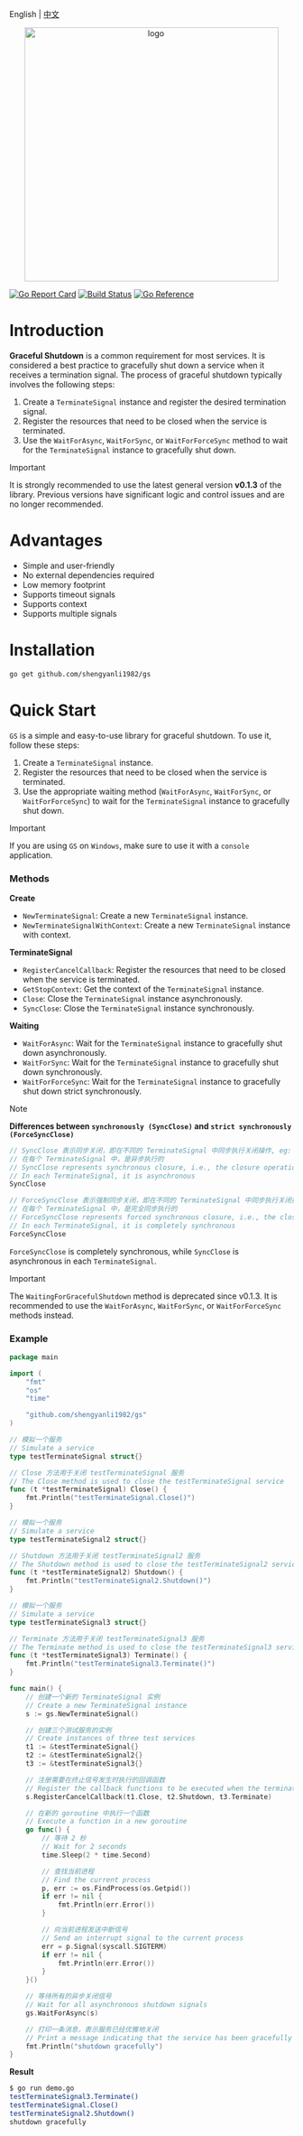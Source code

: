 English | [中文](./README_CN.md)

<div align="center">
	<img src="assets/logo.png" alt="logo" width="450px">
</div>

[![Go Report Card](https://goreportcard.com/badge/github.com/shengyanli1982/gs)](https://goreportcard.com/report/github.com/shengyanli1982/gs)
[![Build Status](https://github.com/shengyanli1982/gs/actions/workflows/test.yaml/badge.svg)](https://github.com/shengyanli1982/gs/actions)
[![Go Reference](https://pkg.go.dev/badge/github.com/shengyanli1982/gs.svg)](https://pkg.go.dev/github.com/shengyanli1982/gs)

# Introduction

**Graceful Shutdown** is a common requirement for most services. It is considered a best practice to gracefully shut down a service when it receives a termination signal. The process of graceful shutdown typically involves the following steps:

1. Create a `TerminateSignal` instance and register the desired termination signal.
2. Register the resources that need to be closed when the service is terminated.
3. Use the `WaitForAsync`, `WaitForSync`, or `WaitForForceSync` method to wait for the `TerminateSignal` instance to gracefully shut down.

> [!IMPORTANT]
> 
> It is strongly recommended to use the latest general version **v0.1.3** of the library. Previous versions have significant logic and control issues and are no longer recommended.

# Advantages

-   Simple and user-friendly
-   No external dependencies required
-   Low memory footprint
-   Supports timeout signals
-   Supports context
-   Supports multiple signals

# Installation

```bash
go get github.com/shengyanli1982/gs
```

# Quick Start

`GS` is a simple and easy-to-use library for graceful shutdown. To use it, follow these steps:

1. Create a `TerminateSignal` instance.
2. Register the resources that need to be closed when the service is terminated.
3. Use the appropriate waiting method (`WaitForAsync`, `WaitForSync`, or `WaitForForceSync`) to wait for the `TerminateSignal` instance to gracefully shut down.

> [!IMPORTANT]
>
> If you are using `GS` on `Windows`, make sure to use it with a `console` application.

### Methods

**Create**

-   `NewTerminateSignal`: Create a new `TerminateSignal` instance.
-   `NewTerminateSignalWithContext`: Create a new `TerminateSignal` instance with context.

**TerminateSignal**

-   `RegisterCancelCallback`: Register the resources that need to be closed when the service is terminated.
-   `GetStopContext`: Get the context of the `TerminateSignal` instance.
-   `Close`: Close the `TerminateSignal` instance asynchronously.
-   `SyncClose`: Close the `TerminateSignal` instance synchronously.

**Waiting**

-   `WaitForAsync`: Wait for the `TerminateSignal` instance to gracefully shut down asynchronously.
-   `WaitForSync`: Wait for the `TerminateSignal` instance to gracefully shut down synchronously.
-   `WaitForForceSync`: Wait for the `TerminateSignal` instance to gracefully shut down strict synchronously.

> [!NOTE]
>
> **Differences between `synchronously (SyncClose)` and `strict synchronously (ForceSyncClose)`**
>
> ```go
> // SyncClose 表示同步关闭，即在不同的 TerminateSignal 中同步执行关闭操作, eg: t1.Close() then t2.Close() then t3.Close()
> // 在每个 TerminateSignal 中，是异步执行的
> // SyncClose represents synchronous closure, i.e., the closure operation is performed synchronously in different TerminateSignal, eg: t1.Close() then t2.Close() then t3.Close()
> // In each TerminateSignal, it is asynchronous
> SyncClose
>
> // ForceSyncClose 表示强制同步关闭，即在不同的 TerminateSignal 中同步执行关闭操作, eg: t1.Close() then t2.Close() then t3.Close()
> // 在每个 TerminateSignal 中，是完全同步执行的
> // ForceSyncClose represents forced synchronous closure, i.e., the closure operation is performed synchronously in different TerminateSignal, eg: t1.Close() then t2.Close() then t3.Close()
> // In each TerminateSignal, it is completely synchronous
> ForceSyncClose
> ```
>
> `ForceSyncClose` is completely synchronous, while `SyncClose` is asynchronous in each `TerminateSignal`.

> [!IMPORTANT]
> The `WaitingForGracefulShutdown` method is deprecated since v0.1.3. It is recommended to use the `WaitForAsync`, `WaitForSync`, or `WaitForForceSync` methods instead.

### Example

```go
package main

import (
	"fmt"
	"os"
	"time"

	"github.com/shengyanli1982/gs"
)

// 模拟一个服务
// Simulate a service
type testTerminateSignal struct{}

// Close 方法用于关闭 testTerminateSignal 服务
// The Close method is used to close the testTerminateSignal service
func (t *testTerminateSignal) Close() {
	fmt.Println("testTerminateSignal.Close()")
}

// 模拟一个服务
// Simulate a service
type testTerminateSignal2 struct{}

// Shutdown 方法用于关闭 testTerminateSignal2 服务
// The Shutdown method is used to close the testTerminateSignal2 service
func (t *testTerminateSignal2) Shutdown() {
	fmt.Println("testTerminateSignal2.Shutdown()")
}

// 模拟一个服务
// Simulate a service
type testTerminateSignal3 struct{}

// Terminate 方法用于关闭 testTerminateSignal3 服务
// The Terminate method is used to close the testTerminateSignal3 service
func (t *testTerminateSignal3) Terminate() {
	fmt.Println("testTerminateSignal3.Terminate()")
}

func main() {
	// 创建一个新的 TerminateSignal 实例
	// Create a new TerminateSignal instance
	s := gs.NewTerminateSignal()

	// 创建三个测试服务的实例
	// Create instances of three test services
	t1 := &testTerminateSignal{}
	t2 := &testTerminateSignal2{}
	t3 := &testTerminateSignal3{}

	// 注册需要在终止信号发生时执行的回调函数
	// Register the callback functions to be executed when the termination signal occurs
	s.RegisterCancelCallback(t1.Close, t2.Shutdown, t3.Terminate)

	// 在新的 goroutine 中执行一个函数
	// Execute a function in a new goroutine
	go func() {
		// 等待 2 秒
		// Wait for 2 seconds
		time.Sleep(2 * time.Second)

		// 查找当前进程
		// Find the current process
		p, err := os.FindProcess(os.Getpid())
		if err != nil {
			fmt.Println(err.Error())
		}

		// 向当前进程发送中断信号
		// Send an interrupt signal to the current process
		err = p.Signal(syscall.SIGTERM)
		if err != nil {
			fmt.Println(err.Error())
		}
	}()

	// 等待所有的异步关闭信号
	// Wait for all asynchronous shutdown signals
	gs.WaitForAsync(s)

	// 打印一条消息，表示服务已经优雅地关闭
	// Print a message indicating that the service has been gracefully shut down
	fmt.Println("shutdown gracefully")
}
```

**Result**

```bash
$ go run demo.go
testTerminateSignal3.Terminate()
testTerminateSignal.Close()
testTerminateSignal2.Shutdown()
shutdown gracefully
```
